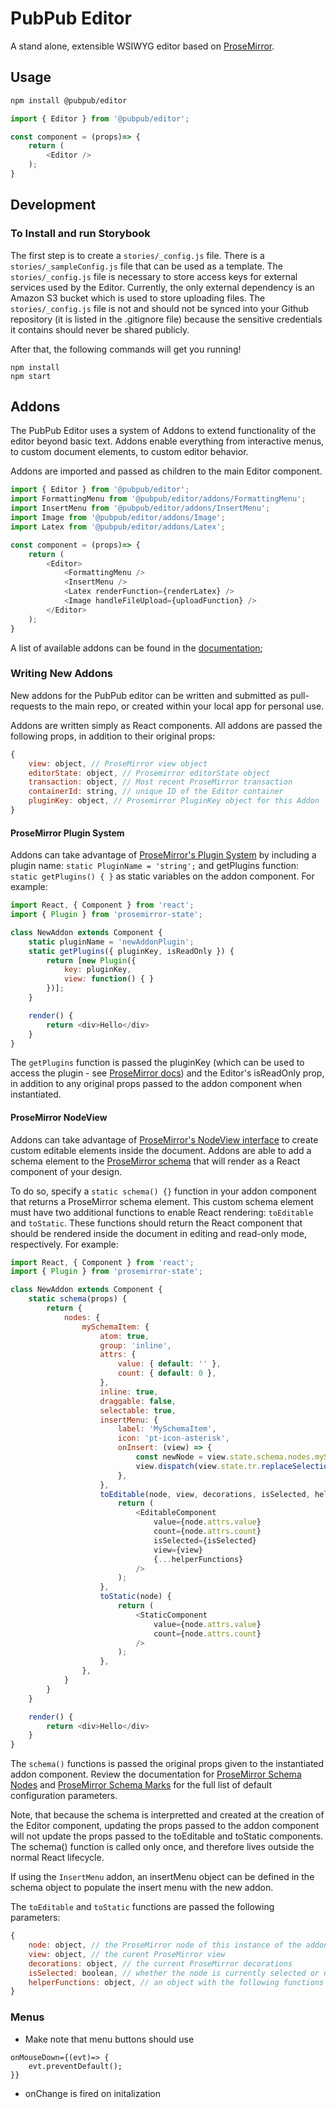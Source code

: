 # PubPub Editor

A stand alone, extensible WSIWYG editor based on [ProseMirror](https://prosemirror.net/). 

## Usage

```bash
npm install @pubpub/editor
```
```javascript
import { Editor } from '@pubpub/editor';

const component = (props)=> {
    return ( 
        <Editor />
    );
}
```

## Development

### To Install and run Storybook

The first step is to create a `stories/_config.js` file. There is a `stories/_sampleConfig.js` file that can be used as a template. The `stories/_config.js` file is necessary to store access keys for external services used by the Editor. Currently, the only external dependency is an Amazon S3 bucket which is used to store uploading files. The `stories/_config.js` file is not and should not be synced into your Github repository (it is listed in the .gitignore file) because the sensitive credentials it contains should never be shared publicly.

After that, the following commands will get you running!
```
npm install
npm start
```



## Addons
The PubPub Editor uses a system of Addons to extend functionality of the editor beyond basic text. Addons enable everything from interactive menus, to custom document elements, to custom editor behavior.

Addons are imported and passed as children to the main Editor component.
```javascript
import { Editor } from '@pubpub/editor';
import FormattingMenu from '@pubpub/editor/addons/FormattingMenu';
import InsertMenu from '@pubpub/editor/addons/InsertMenu';
import Image from '@pubpub/editor/addons/Image';
import Latex from '@pubpub/editor/addons/Latex';

const component = (props)=> {
    return (
        <Editor>
            <FormattingMenu />
            <InsertMenu />
            <Latex renderFunction={renderLatex} />
            <Image handleFileUpload={uploadFunction} />
        </Editor>
    );
}
```

A list of available addons can be found in the [documentation](https://pubpub.github.io/pubpub-editor/);

### Writing New Addons
New addons for the PubPub editor can be written and submitted as pull-requests to the main repo, or created within your local app for personal use. 

Addons are written simply as React components. All addons are passed the following props, in addition to their original props:
```javascript
{
    view: object, // ProseMirror view object
    editorState: object, // Prosemirror editorState object
    transaction: object, // Most recent ProseMirror transaction
    containerId: string, // unique ID of the Editor container
    pluginKey: object, // Prosemirror PluginKey object for this Addon
}
```

#### ProseMirror Plugin System
Addons can take advantage of [ProseMirror's Plugin System](https://prosemirror.net/docs/ref/#state.Plugin_System) by including a plugin name: `static PluginName = 'string';` and getPlugins function: `static getPlugins() { }` as static variables on the addon component. For example: 

```javascript
import React, { Component } from 'react';
import { Plugin } from 'prosemirror-state';

class NewAddon extends Component {
    static pluginName = 'newAddonPlugin';
    static getPlugins({ pluginKey, isReadOnly }) {
        return [new Plugin({
            key: pluginKey,
            view: function() { }
        })];
    }

    render() {
        return <div>Hello</div>
    }
}
```
The `getPlugins` function is passed the pluginKey (which can be used to access the plugin - see [ProseMirror docs](https://prosemirror.net/docs/ref/#state.PluginKey)) and the Editor's isReadOnly prop, in addition to any original props passed to the addon component when instantiated.

#### ProseMirror NodeView 
Addons can take advantage of [ProseMirror's NodeView interface](https://prosemirror.net/docs/ref/#view.NodeView) to create custom editable elements inside the document. Addons are able to add a schema element to the [ProseMirror schema](https://prosemirror.net/docs/ref/#model.Schema) that will render as a React component of your design.

To do so, specify a `static schema() {}` function in your addon component that returns a ProseMirror schema element. This custom schema element must have two additional functions to enable React rendering: `toEditable` and `toStatic`. These functions should return the React component that should be rendered inside the document in editing and read-only mode, respectively. For example: 

```javascript
import React, { Component } from 'react';
import { Plugin } from 'prosemirror-state';

class NewAddon extends Component {
    static schema(props) {
        return {
            nodes: {
                mySchemaItem: {
                    atom: true,
                    group: 'inline',
                    attrs: {
                        value: { default: '' },
                        count: { default: 0 },
                    },
                    inline: true,
                    draggable: false,
                    selectable: true,
                    insertMenu: {
                        label: 'MySchemaItem',
                        icon: 'pt-icon-asterisk',
                        onInsert: (view) => {
                            const newNode = view.state.schema.nodes.mySchemaItem.create();
                            view.dispatch(view.state.tr.replaceSelectionWith(newNode));
                        },
                    },
                    toEditable(node, view, decorations, isSelected, helperFunctions) {
                        return (
                            <EditableComponent
                                value={node.attrs.value}
                                count={node.attrs.count}
                                isSelected={isSelected}
                                view={view}
                                {...helperFunctions}
                            />
                        );
                    },
                    toStatic(node) {
                        return (
                            <StaticComponent
                                value={node.attrs.value}
                                count={node.attrs.count}
                            />
                        );
                    },
                },
            }
        }
    }

    render() {
        return <div>Hello</div>
    }
}
```
The `schema()` functions is passed the original props given to the instantiated addon component. Review the documentation for [ProseMirror Schema Nodes](https://prosemirror.net/docs/ref/#model.NodeType) and [ProseMirror Schema Marks](https://prosemirror.net/docs/ref/#model.MarkType) for the full list of default configuration parameters.

Note, that because the schema is interpretted and created at the creation of the Editor component, updating the props passed to the addon component will not update the props passed to the toEditable and toStatic components. The schema() function is called only once, and therefore lives outside the normal React lifecycle.

If using the `InsertMenu` addon, an insertMenu object can be defined in the schema object to populate the insert menu with the new addon.

The `toEditable` and `toStatic` functions are passed the following parameters: 

```javascript
{
    node: object, // the ProseMirror node of this instance of the addon
    view: object, // the curent ProseMirror view
    decorations: object, // the current ProseMirror decorations
    isSelected: boolean, // whether the node is currently selected or not
    helperFunctions: object, // an object with the following functions that can be helpful when interacting with ProseMirror: updateAttrs, changeNode, updateContent, getPos
}
```

### Menus

- Make note that menu buttons should use
```
onMouseDown={(evt)=> {
    evt.preventDefault();
}}
```
- onChange is fired on initalization